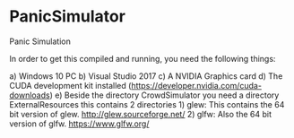 # PanicSimulator


Panic Simulation

In order to get this compiled and running, you need the following things:

a) Windows 10 PC
b) Visual Studio 2017
c) A NVIDIA Graphics card
d) The CUDA development kit installed (https://developer.nvidia.com/cuda-downloads)
e) Beside the directory CrowdSimulator you need a directory ExternalResources this contains 2 directories
     1) glew: This contains the 64 bit version of glew. http://glew.sourceforge.net/
     2) glfw: Also the 64 bit version of glfw. https://www.glfw.org/
